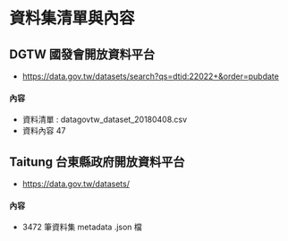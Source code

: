 # 資料集清單與內容

## DGTW 國發會開放資料平台
- https://data.gov.tw/datasets/search?qs=dtid:22022+&order=pubdate

#### 內容
- 資料清單 : datagovtw_dataset_20180408.csv
- 資料內容 47

## Taitung 台東縣政府開放資料平台
- https://data.gov.tw/datasets/

#### 內容
- 3472 筆資料集 metadata .json 檔